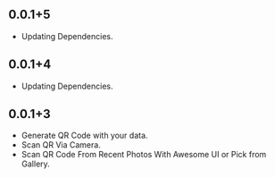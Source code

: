 ## 0.0.1+5
- Updating Dependencies.

## 0.0.1+4
- Updating Dependencies.

## 0.0.1+3

- Generate QR Code with your data.
- Scan QR Via Camera.
- Scan QR Code From Recent Photos With Awesome UI or Pick from Gallery.